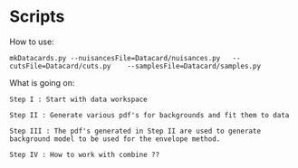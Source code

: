 Scripts
====


How to use:

    mkDatacards.py --nuisancesFile=Datacard/nuisances.py   --cutsFile=Datacard/cuts.py    --samplesFile=Datacard/samples.py 

    

What is going on:


    Step I : Start with data workspace

    Step II : Generate various pdf's for backgrounds and fit them to data  

    Step III : The pdf's generated in Step II are used to generate background model to be used for the envelope method.

    Step IV : How to work with combine ??
